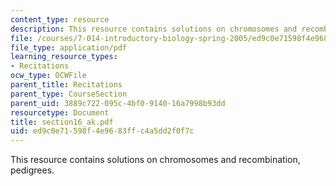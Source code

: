 ```yaml
---
content_type: resource
description: This resource contains solutions on chromosomes and recombination, pedigrees.
file: /courses/7-014-introductory-biology-spring-2005/ed9c0e71598f4e9683ffc4a5dd2f0f7c_section16_ak.pdf
file_type: application/pdf
learning_resource_types:
- Recitations
ocw_type: OCWFile
parent_title: Recitations
parent_type: CourseSection
parent_uid: 3889c722-095c-4bf0-9140-16a7998b93dd
resourcetype: Document
title: section16_ak.pdf
uid: ed9c0e71-598f-4e96-83ff-c4a5dd2f0f7c
---
```

This resource contains solutions on chromosomes and recombination, pedigrees.

